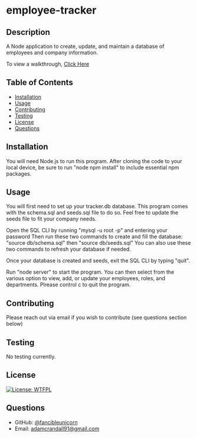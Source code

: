 # employee-tracker

  ## Description

  A Node application to create, update, and maintain a database of employees and company information.
  
To view a walkthrough, [Click Here](https://drive.google.com/file/d/1PHrl0JOO6EFyjzXAkqNyy6ysWWj-jZ6N/view)
  
  ## Table of Contents
  
  * [Installation](#installation)
  * [Usage](#usage)
  * [Contributing](#contributing)
  * [Testing](#testing)
  * [License](#license)
  * [Questions](#questions)
  
  ## Installation

  You will need Node.js to run this program.  After cloning the code to your local device, be sure to run "node npm install" to include essential npm packages.
  
  ## Usage 
  
You will first need to set up your tracker.db database.  This program comes with the schema.sql and seeds.sql file to do so.  Feel free to update the seeds file to fit your company needs.

Open the SQL CLI by running "mysql -u root -p" and entering your password
Then run these two commands to create and fill the database:
"source db/schema.sql"
then
"source db/seeds.sql"
You can also use these two commands to refresh your database if needed.

Once your database is created and seeds, exit the SQL CLI by typing "quit".

Run "node server" to start the program.  You can then select from the various option to view, add, or update your employees, roles, and departments.  Plrease control c to quit the program.
  
  ## Contributing

 Please reach out via email if you wish to contribute (see questions section below)
  
  ## Testing

  No testing currently.
  
  ## License

  [![License: WTFPL](https://img.shields.io/badge/License-WTFPL-brightgreen.svg)](http://www.wtfpl.net/about/)
  
  ## Questions
  
  * GitHub: [@fancibleunicorn](https://github.com/fancibleunicorn)
  * Email: adamcrandall91@gmail.com

